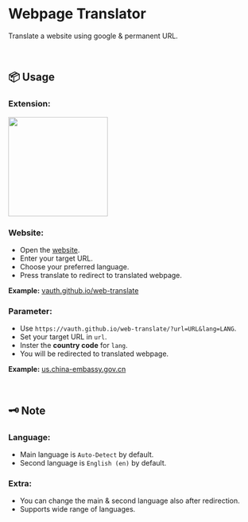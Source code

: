 # Webpage Translator 
Translate a website using google & permanent URL.

<br>

## 📦 Usage
### Extension:
<a href="https://addons.mozilla.org/en-US/firefox/addon/translate-url"><img src="https://github.com/user-attachments/assets/7295317a-2219-4422-b826-3b61452a6c91" width="200px"></a>

### Website:
- Open the [website](https://vauth.github.io/web-translate).
- Enter your target URL.
- Choose your preferred language.
- Press translate to redirect to translated webpage.

**Example:** [vauth.github.io/web-translate](https://vauth.github.io/web-translate/)
### Parameter:
- Use `https://vauth.github.io/web-translate/?url=URL&lang=LANG`.
- Set your target URL in `url`.
- Inster the **country code** for `lang`.
- You will be redirected to translated webpage.

**Example:** [us.china-embassy.gov.cn](https://vauth.github.io/web-translate/?url=http://us.china-embassy.gov.cn&lang=en)

<br>

## 🗝 Note
### Language:
- Main language is `Auto-Detect` by default.
- Second language is `English (en)` by default.
### Extra:
- You can change the main & second language also after redirection.
- Supports wide range of languages.
